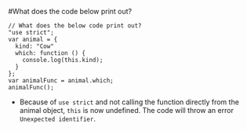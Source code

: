 #What does the code below print out?
```
// What does the below code print out?
"use strict";
var animal = {
  kind: "Cow"
  which: function () {
    console.log(this.kind);
  }
};
var animalFunc = animal.which;
animalFunc();
```
* Because of `use strict` and not calling the function directly from the animal object, `this` is now undefined. The 
code will throw an error `Unexpected identifier`. 